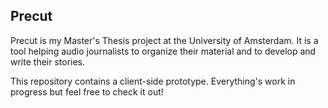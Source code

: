 ## Precut

Precut is my Master's Thesis project at the University of Amsterdam. It is a tool helping audio journalists to organize their material and to develop and write their stories.

This repository contains a client-side prototype. Everything's work in progress but feel free to check it out!
